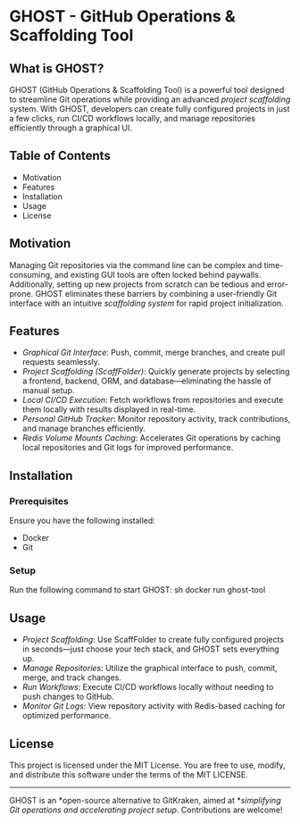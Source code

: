 # GHOST - GitHub Operations & Scaffolding Tool

## What is GHOST?
GHOST (GitHub Operations & Scaffolding Tool) is a powerful tool designed to streamline Git operations while providing an advanced *project scaffolding* system. With GHOST, developers can create fully configured projects in just a few clicks, run CI/CD workflows locally, and manage repositories efficiently through a graphical UI.

## Table of Contents
- Motivation
- Features
- Installation
- Usage
- License

## Motivation
Managing Git repositories via the command line can be complex and time-consuming, and existing GUI tools are often locked behind paywalls. Additionally, setting up new projects from scratch can be tedious and error-prone. GHOST eliminates these barriers by combining a user-friendly Git interface with an intuitive *scaffolding system* for rapid project initialization.

## Features
- *Graphical Git Interface*: Push, commit, merge branches, and create pull requests seamlessly.
- *Project Scaffolding (ScaffFolder)*: Quickly generate projects by selecting a frontend, backend, ORM, and database—eliminating the hassle of manual setup.
- *Local CI/CD Execution*: Fetch workflows from repositories and execute them locally with results displayed in real-time.
- *Personal GitHub Tracker*: Monitor repository activity, track contributions, and manage branches efficiently.
- *Redis Volume Mounts Caching*: Accelerates Git operations by caching local repositories and Git logs for improved performance.

## Installation
### Prerequisites
Ensure you have the following installed:
- Docker
- Git

### Setup
Run the following command to start GHOST:
sh
 docker run ghost-tool


## Usage
- *Project Scaffolding*: Use ScaffFolder to create fully configured projects in seconds—just choose your tech stack, and GHOST sets everything up.
- *Manage Repositories*: Utilize the graphical interface to push, commit, merge, and track changes.
- *Run Workflows*: Execute CI/CD workflows locally without needing to push changes to GitHub.
- *Monitor Git Logs*: View repository activity with Redis-based caching for optimized performance.

## License
This project is licensed under the MIT License. You are free to use, modify, and distribute this software under the terms of the MIT LICENSE.

---
GHOST is an *open-source alternative to GitKraken, aimed at **simplifying Git operations and accelerating project setup*. Contributions are welcome!